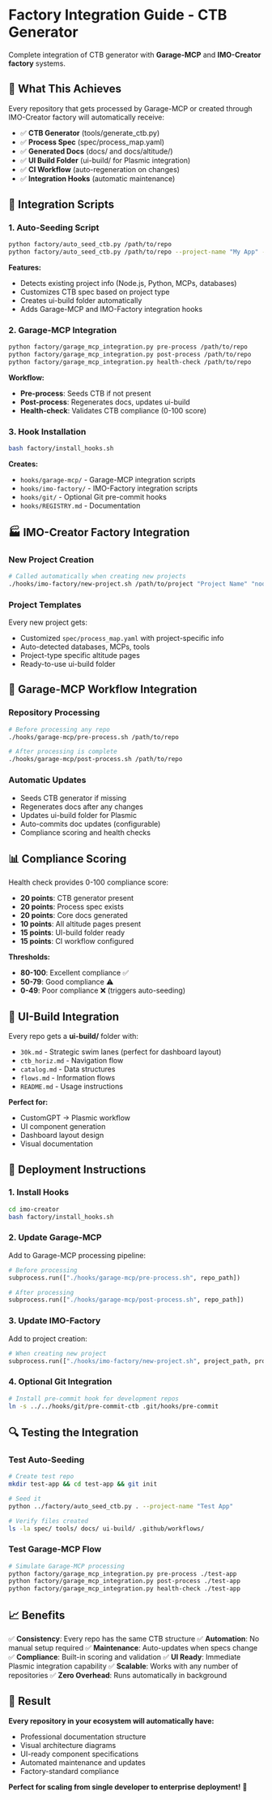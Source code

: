 # Factory Integration Guide - CTB Generator

Complete integration of CTB generator with **Garage-MCP** and **IMO-Creator factory** systems.

## 🎯 **What This Achieves**

Every repository that gets processed by Garage-MCP or created through IMO-Creator factory will automatically receive:

- ✅ **CTB Generator** (tools/generate_ctb.py)
- ✅ **Process Spec** (spec/process_map.yaml) 
- ✅ **Generated Docs** (docs/ and docs/altitude/)
- ✅ **UI Build Folder** (ui-build/ for Plasmic integration)
- ✅ **CI Workflow** (auto-regeneration on changes)
- ✅ **Integration Hooks** (automatic maintenance)

## 🔧 **Integration Scripts**

### **1. Auto-Seeding Script**
```bash
python factory/auto_seed_ctb.py /path/to/repo
python factory/auto_seed_ctb.py /path/to/repo --project-name "My App" --owner "Team"
```

**Features:**
- Detects existing project info (Node.js, Python, MCPs, databases)
- Customizes CTB spec based on project type
- Creates ui-build folder automatically
- Adds Garage-MCP and IMO-Factory integration hooks

### **2. Garage-MCP Integration**
```bash
python factory/garage_mcp_integration.py pre-process /path/to/repo
python factory/garage_mcp_integration.py post-process /path/to/repo
python factory/garage_mcp_integration.py health-check /path/to/repo
```

**Workflow:**
- **Pre-process**: Seeds CTB if not present
- **Post-process**: Regenerates docs, updates ui-build
- **Health-check**: Validates CTB compliance (0-100 score)

### **3. Hook Installation**
```bash
bash factory/install_hooks.sh
```

**Creates:**
- `hooks/garage-mcp/` - Garage-MCP integration scripts
- `hooks/imo-factory/` - IMO-Factory integration scripts
- `hooks/git/` - Optional Git pre-commit hooks
- `hooks/REGISTRY.md` - Documentation

## 🏭 **IMO-Creator Factory Integration**

### **New Project Creation**
```bash
# Called automatically when creating new projects
./hooks/imo-factory/new-project.sh /path/to/project "Project Name" "nodejs"
```

### **Project Templates**
Every new project gets:
- Customized `spec/process_map.yaml` with project-specific info
- Auto-detected databases, MCPs, tools
- Project-type specific altitude pages
- Ready-to-use ui-build folder

## 🔄 **Garage-MCP Workflow Integration**

### **Repository Processing**
```bash
# Before processing any repo
./hooks/garage-mcp/pre-process.sh /path/to/repo

# After processing is complete  
./hooks/garage-mcp/post-process.sh /path/to/repo
```

### **Automatic Updates**
- Seeds CTB generator if missing
- Regenerates docs after any changes
- Updates ui-build folder for Plasmic
- Auto-commits doc updates (configurable)
- Compliance scoring and health checks

## 📊 **Compliance Scoring**

Health check provides 0-100 compliance score:

- **20 points**: CTB generator present
- **20 points**: Process spec exists
- **20 points**: Core docs generated
- **10 points**: All altitude pages present
- **15 points**: UI-build folder ready
- **15 points**: CI workflow configured

**Thresholds:**
- **80-100**: Excellent compliance ✅
- **50-79**: Good compliance ⚠️
- **0-49**: Poor compliance ❌ (triggers auto-seeding)

## 🎨 **UI-Build Integration**

Every repo gets a **ui-build/** folder with:
- `30k.md` - Strategic swim lanes (perfect for dashboard layout)
- `ctb_horiz.md` - Navigation flow
- `catalog.md` - Data structures
- `flows.md` - Information flows
- `README.md` - Usage instructions

**Perfect for:**
- CustomGPT → Plasmic workflow
- UI component generation
- Dashboard layout design
- Visual documentation

## 🚀 **Deployment Instructions**

### **1. Install Hooks**
```bash
cd imo-creator
bash factory/install_hooks.sh
```

### **2. Update Garage-MCP**
Add to Garage-MCP processing pipeline:
```python
# Before processing
subprocess.run(["./hooks/garage-mcp/pre-process.sh", repo_path])

# After processing  
subprocess.run(["./hooks/garage-mcp/post-process.sh", repo_path])
```

### **3. Update IMO-Factory**
Add to project creation:
```python  
# When creating new project
subprocess.run(["./hooks/imo-factory/new-project.sh", project_path, project_name, project_type])
```

### **4. Optional Git Integration**
```bash
# Install pre-commit hook for development repos
ln -s ../../hooks/git/pre-commit-ctb .git/hooks/pre-commit
```

## 🔍 **Testing the Integration**

### **Test Auto-Seeding**
```bash
# Create test repo
mkdir test-app && cd test-app && git init

# Seed it
python ../factory/auto_seed_ctb.py . --project-name "Test App"

# Verify files created
ls -la spec/ tools/ docs/ ui-build/ .github/workflows/
```

### **Test Garage-MCP Flow**
```bash
# Simulate Garage-MCP processing
python factory/garage_mcp_integration.py pre-process ./test-app
python factory/garage_mcp_integration.py post-process ./test-app
python factory/garage_mcp_integration.py health-check ./test-app
```

## 📈 **Benefits**

✅ **Consistency**: Every repo has the same CTB structure
✅ **Automation**: No manual setup required
✅ **Maintenance**: Auto-updates when specs change
✅ **Compliance**: Built-in scoring and validation
✅ **UI Ready**: Immediate Plasmic integration capability
✅ **Scalable**: Works with any number of repositories
✅ **Zero Overhead**: Runs automatically in background

## 🎯 **Result**

**Every repository in your ecosystem will automatically have:**
- Professional documentation structure
- Visual architecture diagrams  
- UI-ready component specifications
- Automated maintenance and updates
- Factory-standard compliance

**Perfect for scaling from single developer to enterprise deployment!** 🚀